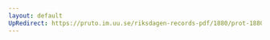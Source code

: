 ```yaml
---
layout: default
UpRedirect: https://pruto.im.uu.se/riksdagen-records-pdf/1880/prot-1880--ak--055/prot-1880--ak--055_008.pdf
---
```

